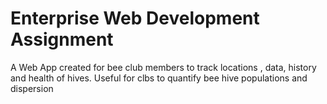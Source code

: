 # Enterprise Web Development Assignment

A Web App created for bee club members to track locations , data, history and health of hives. Useful for clbs to quantify bee hive populations and dispersion
